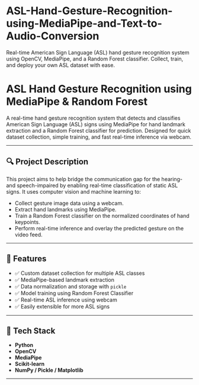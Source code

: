 # ASL-Hand-Gesture-Recognition-using-MediaPipe-and-Text-to-Audio-Conversion
Real-time American Sign Language (ASL) hand gesture recognition system using OpenCV, MediaPipe, and a Random Forest classifier. Collect, train, and deploy your own ASL dataset with ease.

# ASL Hand Gesture Recognition using MediaPipe & Random Forest

A real-time hand gesture recognition system that detects and classifies American Sign Language (ASL) signs using MediaPipe for hand landmark extraction and a Random Forest classifier for prediction. Designed for quick dataset collection, simple training, and fast real-time inference via webcam.

---

## 🔍 Project Description

This project aims to help bridge the communication gap for the hearing- and speech-impaired by enabling real-time classification of static ASL signs. It uses computer vision and machine learning to:
- Collect gesture image data using a webcam.
- Extract hand landmarks using MediaPipe.
- Train a Random Forest classifier on the normalized coordinates of hand keypoints.
- Perform real-time inference and overlay the predicted gesture on the video feed.

---

## 🎯 Features

- ✅ Custom dataset collection for multiple ASL classes
- ✅ MediaPipe-based landmark extraction
- ✅ Data normalization and storage with `pickle`
- ✅ Model training using Random Forest Classifier
- ✅ Real-time ASL inference using webcam
- ✅ Easily extensible for more ASL signs

---

## 🧠 Tech Stack

- **Python**
- **OpenCV**
- **MediaPipe**
- **Scikit-learn**
- **NumPy / Pickle / Matplotlib**

---


